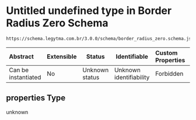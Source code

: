 # Untitled undefined type in Border Radius Zero Schema

```txt
https://schema.legytma.com.br/3.0.0/schema/border_radius_zero.schema.json#/properties
```




| Abstract            | Extensible | Status         | Identifiable            | Custom Properties | Additional Properties | Access Restrictions | Defined In                                                                                          |
| :------------------ | ---------- | -------------- | ----------------------- | :---------------- | --------------------- | ------------------- | --------------------------------------------------------------------------------------------------- |
| Can be instantiated | No         | Unknown status | Unknown identifiability | Forbidden         | Allowed               | none                | [border_radius_zero.schema.json\*](../schema/border_radius_zero.schema.json) |

## properties Type

unknown

